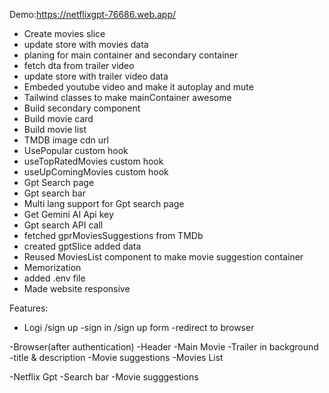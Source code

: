 Demo:https://netflixgpt-76686.web.app/
- Create movies slice
- update store with movies data
- planing for main container and secondary container
- fetch dta from trailer video
- update store with trailer video data
- Embeded youtube video and make it autoplay and mute
- Tailwind classes to make mainContainer awesome
- Build secondary component
- Build movie card
- Build movie list
- TMDB image cdn url
- UsePopular custom hook
- useTopRatedMovies custom hook
- useUpComingMovies custom hook
- Gpt Search page
- Gpt search bar
- Multi lang support for Gpt search page
- Get Gemini AI Api key
- Gpt search API call
- fetched gprMoviesSuggestions from TMDb
- created gptSlice added data
- Reused MoviesList component to make movie suggestion container
- Memorization
- added .env file
- Made website responsive





Features: 
- Logi /sign up
    -sign in /sign up form 
    -redirect to browser

-Browser(after authentication)
    -Header
    -Main Movie
        -Trailer in background
        -title & description
        -Movie suggestions
            -Movies List
        
    
-Netflix Gpt
    -Search bar
    -Movie sugggestions
